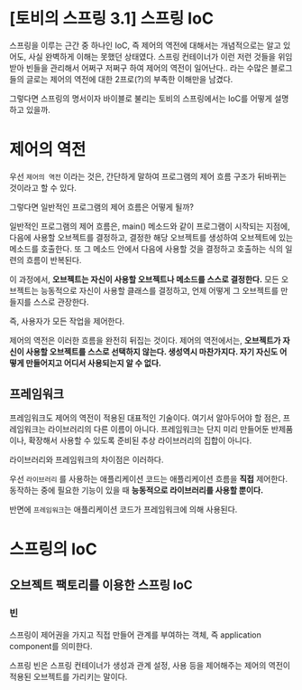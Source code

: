 # [토비의 스프링 3.1] 스프링 IoC

스프링을 이루는 근간 중 하나인 IoC, 즉 제어의 역전에 대해서는 개념적으로는 알고 있어도, 사실 완벽하게 이해는 못했던 상태였다. 스프링 컨테이너가 이런 저런 것들을 위임받아 빈들을 관리해서 어쩌구 저쩌구 하여 제어의 역전이 일어난다.. 라는 수많은 블로그들의 글로는 제어의 역전에 대한 2프로(?)의 부족한 이해만을 남겼다. 

그렇다면 스프링의 명서이자 바이블로 불리는 토비의 스프링에서는 IoC를 어떻게 설명하고 있을까. 

# 제어의 역전

우선 `제어의 역전` 이라는 것은, 간단하게 말하여 프로그램의 제어 흐름 구조가 뒤바뀌는 것이라고 할 수 있다.

그렇다면 일반적인 프로그램의 제어 흐름은 어떻게 될까?

일반적인 프로그램의 제어 흐름은, main() 메소드와 같이 프로그램이 시작되는 지점에, 다음에 사용할 오브젝트를 결정하고, 결정한 해당 오브젝트를 생성하여 오브젝트에 있는 메소드를 호출한다. 또 그 메소드 안에서 다음에 사용할 것을 결정하고 호출하는 식의 일련의 흐름이 반복된다. 

이 과정에서, **오브젝트는 자신이 사용할 오브젝트나 메소드를 스스로 결정한다.** 모든 오브젝트는 능동적으로 자신이 사용할 클래스를 결정하고, 언제 어떻게 그 오브젝트를 만들지를 스스로 관장한다. 

즉, 사용자가 모든 작업을 제어한다. 

제어의 역전은 이러한 흐름을 완전히 뒤집는 것이다. 제어의 역전에서는, **오브젝트가 자신이 사용할 오브젝트를 스스로 선택하지 않는다. 생성역시 마찬가지다. 자기 자신도 어떻게 만들어지고 어디서 사용되는지 알 수 없다.**

## 프레임워크

프레임워크도 제어의 역전이 적용된 대표적인 기술이다. 여기서 알아두어야 할 점은, 프레임워크는 라이브러리의 다른 이름이 아니다. 프레임워크는 단지 미리 만들어둔 반제품이나, 확장해서 사용할 수 있도록 준비된 추상 라이브러리의 집합이 아니다.

라이브러리와 프레임워크의 차이점은 이러하다.

우선 `라이브러리` 를 사용하는 애플리케이션 코드는 애플리케이션 흐름을 **직접** 제어한다. 동작하는 중에 필요한 기능이 있을 때 **능동적으로 라이브러리를 사용할 뿐이다.**

반면에 `프레임워크`는 애플리케이션 코드가 프레임워크에 의해 사용된다.

# 스프링의 IoC
## 오브젝트 팩토리를 이용한 스프링 IoC

### 빈
스프링이 제어권을 가지고 직접 만들어 관계를 부여하는 객체, 즉 application component를 의미한다.

스프링 빈은 스프링 컨테이너가 생성과 관계 설정, 사용 등을 제어해주는 제어의 역전이 적용된 오브젝트를 가리키는 말이다.

